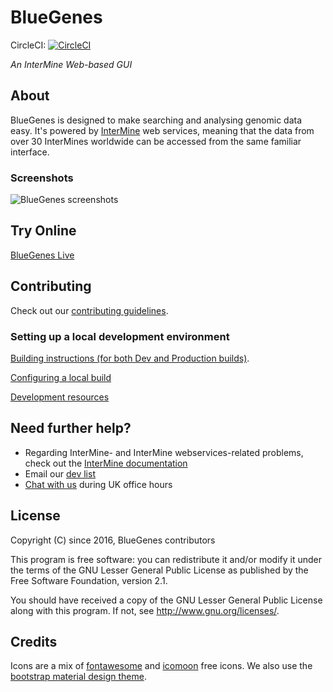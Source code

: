 

# BlueGenes

CircleCI: [![CircleCI](https://circleci.com/gh/intermine/bluegenes.svg?style=svg)](https://circleci.com/gh/intermine/bluegenes)

_An InterMine Web-based GUI_


## About

BlueGenes is designed to make searching and analysing genomic data easy. It's powered by [InterMine](http://intermine.org/) web services, meaning that the data from over 30 InterMines worldwide can be accessed from the same familiar interface.

### Screenshots

![BlueGenes screenshots](http://i.imgur.com/zwp0uxM.jpg)


## Try Online

[BlueGenes Live](http://bluegenes.apps.intermine.org/)


## Contributing

Check out our [contributing guidelines](https://github.com/intermine/bluegenes/blob/dev/CONTRIBUTING.md).


### Setting up a local development environment

[Building instructions (for both Dev and Production builds)](docs/building.md).

[Configuring a local build](docs/configuring.md)

[Development resources](docs/developing.md)


## Need further help?

- Regarding InterMine- and InterMine webservices-related problems, check out the [InterMine documentation](http://intermine.readthedocs.io/en/latest/about/contact-us/)
- Email our [dev list](http://intermine.readthedocs.io/en/latest/support/mailing-list/)
- [Chat with us](http://chat.intermine.org) during UK office hours


## License

Copyright (C) since 2016, BlueGenes contributors

This program is free software: you can redistribute it and/or modify it under the terms of the GNU Lesser General Public License as published by the Free Software Foundation, version 2.1.

You should have received a copy of the GNU Lesser General Public License along with this program.
If not, see <http://www.gnu.org/licenses/>.

## Credits

Icons are a mix of [fontawesome](https://fontawesome.com/) and [icomoon](https://icomoon.io/) free icons. We also use the [bootstrap material design theme](http://fezvrasta.github.io/bootstrap-material-design/).
